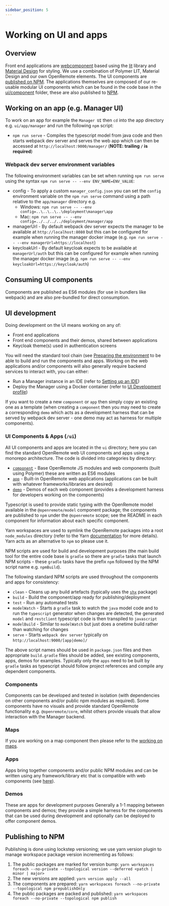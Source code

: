 ```yaml
---
sidebar_position: 5
---
```


# Working on UI and apps

## Overview
Front end applications are [webcomponent](https://www.webcomponents.org/) based using the [lit](https://lit.dev/) library and [Material Design](https://material.io/components?platform=web) for styling. We use a combination of Polymer LIT, Material Design and our own OpenRemote elements. The UI components are [published on NPM](https://www.npmjs.com/~openremote). The applications themselves are composed of our re-usable modular UI components which can be found in the code base in the [ui/component](https://github.com/openremote/openremote/tree/master/ui/component) folder, these are also published to [NPM](https://www.npmjs.com/~openremotedeveloper).

## Working on an app (e.g. Manager UI)
To work on an app for example the `Manager UI` then `cd` into the app directory e.g. `ui/app/manager` and run the following `npm` script:

- `npm run serve` - Compiles the typescript model from java code and then starts webpack dev server and serves the web app which can then be accessed at `http://localhost:9000/manager/` (**NOTE: trailing `/` is required**)

### Webpack dev server environment variables
The following environment variables can be set when running `npm run serve` using the syntax `npm run serve -- --env ENV_NAME=ENV_VALUE`:

* config - To apply a custom `manager_config.json` you can set the `config` environment variable on the `npm run serve` command using a path relative to the `app/manager` directory e.g. 
   * Windows: `npm run serve -- --env config=..\..\..\..\deployment\manager\app`
   * Mac: `npm run serve -- --env config=../../../../deployment/manager/app`
* managerUrl - By default webpack dev server expects the manager to be available at `http://localhost:8080` but this can be configured for example when running the manager docker image (e.g. `npm run serve -- --env managerUrl=https://localhost`)
* keycloakUrl - By default keycloak expects to be available at `managerUrl/auth` but this can be configured for example when running the manager docker image (e.g. `npm run serve -- --env keycloakUrl=https://keycloak/auth`)


## Consuming UI components

Components are published as ES6 modules (for use in bundlers like webpack) and are also pre-bundled for direct consumption.


## UI development

Doing development on the UI means working on any of: 

* Front end applications
* Front end components and their demos, shared between applications
* Keycloak theme(s) used in authentication screens

You will need the standard tool chain (see [Preparing the environment](preparing-the-environment.md) to be able to build and run the components and apps. Working on the web applications and/or components will also generally require backend services to interact with, you can either:

* Run a Manager instance in an IDE (refer to [Setting up an IDE](setting-up-an-ide.md))
* Deploy the Manager using a Docker container (refer to [UI Development profile](docker-compose-profiles.md#ui-development-dev-uiyml))

If you want to create a new `component` or `app` then simply copy an existing one as a template (when creating a `component` then you may need to create a corresponding `demo` which acts as a development harness that can be served by webpack dev server - one demo may act as harness for multiple components).

### UI Components & Apps (`/ui`)
All UI components and apps are located in the `ui` directory; here you can find the standard OpenRemote web UI components and apps using a monorepo architecture. The code is divided into categories by directory:
* [`component`](https://github.com/openremote/openremote/tree/master/ui/component) - Base OpenRemote JS modules and web components (built using Polymer) these are written as ES6 modules
* [`app`](https://github.com/openremote/openremote/tree/master/ui/app) - Built-in OpenRemote web applications (applications can be built with whatever frameworks/libraries are desired)
* [`demo`](https://github.com/openremote/openremote/tree/master/ui/demo) - Demos of each web component (provides a development harness for developers working on the components)

Typescript is used to provide static typing with the OpenRemote model available in the `@openremote/model` component package; the components are published to `npm` under the `@openremote` scope; see the README in each component for information about each specific component.

Yarn workspaces are used to symlink the OpenRemote packages into a root `node_modules` directory (refer to the Yarn [documentation](https://yarnpkg.com/) for more details). Yarn acts as an alternative to `npm` so please use it.

NPM scripts are used for build and development purposes (the main build tool for the entire code base is `gradle` so there are `gradle` tasks that launch NPM scripts - these `gradle` tasks have the prefix `npm` followed by the NPM script name e.g. `npmBuild`).

The following standard NPM scripts are used throughout the components and apps for consistency:

* `clean` - Cleans up any build artefacts (typically uses the [`shx`](https://www.npmjs.com/package/shx) package)
* `build` - Build the component/app ready for publishing/deployment
* `test` - Run any automated tests
* `modelWatch` - Starts a `gradle` task to watch the `java` model code and to run the `typescript` generator when changes are detected, the generated `model` and `restclient` typescript code is then transpiled to `javascript`
* `modelBuild` - Similar to `modelWatch` but just does a onetime build rather than watching for changes
* `serve` - Starts `webpack dev server` typically on `http://localhost:9000/[app|demo]/`

The above script names should be used in `package.json` files and then appropriate `build.gradle` files should be added, see existing components, apps, demos for examples. Typically only the `apps` need to be built by `gradle` tasks as typescript should follow project references and compile any dependent components.

### Components
Components can be developed and tested in isolation (with dependencies on other components and/or public npm modules as required). Some components have no visuals and provide standard OpenRemote functionality e.g. `@openremote/core`, whilst others provide visuals that allow interaction with the Manager backend.

### Maps
If you are working on a map component then please refer to the [working on maps](working-on-maps.md).

### Apps
Apps bring together components and/or public NPM modules and can be written using any framework/library etc that is
compatible with web components (see [here](https://custom-elements-everywhere.com/)).

### Demos
These are apps for development purposes Generally a 1-1 mapping between components and demos; they provide a simple harness for the components that can be used during development and optionally can be deployed to offer component demos. 

## Publishing to NPM
Publishing is done using lockstep versioning; we use yarn version plugin to manage workspace package version incrementing as follows:

1. The public packages are marked for version bump:
`yarn workspaces foreach --no-private --topological version --deferred <patch | minor | major>`
1. The new versions are applied:
`yarn version apply --all`
1. The components are prepared:
`yarn workspaces foreach --no-private --topological npm prepublishOnly`
1. The public packages are packed and published:
`yarn workspaces foreach --no-private --topological npm publish`
